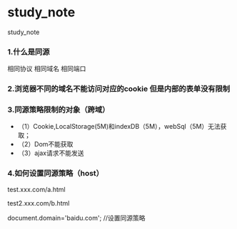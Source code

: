 # study_note
study_note

### 1.什么是同源
相同协议
相同域名
相同端口

### 2.浏览器不同的域名不能访问对应的cookie 但是内部的表单没有限制

### 3.同源策略限制的对象（跨域）
* （1）Cookie,LocalStorage(5M)和indexDB（5M），webSql（5M）无法获取；
* （2）Dom不能获取
* （3）ajax请求不能发送

### 4.如何设置同源策略（host）

test.xxx.com/a.html

<script>
document.domain = 'example.com';
document.cookie = "test1=hello";
</script>

test2.xxx.com/b.html

<script>
document.cookie
</script>

document.domain='baidu.com'; //设置同源策略

<script src="http://www.baidu.com/">
<img src="https://www.baidu.com/img/xinshouye_7c5789a51e2bfd441c7fe165691b31a1.png"/> 测试网速
<iframe src="http://www.baidu.com/"></iframe>

### 5.怎么突破同源策略

html标签：
img iframe script(jsonp) link(background)

### 6.实用div进行布局 不要用div进行无意义的包裹 span行内常见的元素;

### 7.尽量少写html

* 减少浏览器渲染的时间；
* 浪费整个文件大小；

一个html最次最次 三个元素;

### 8.高阶WebSocket postMessage(ifarame image)

代码写到image里面
